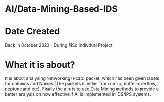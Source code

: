 # AI/Data-Mining-Based-IDS

# Date Created
  Back in October 2020 - During MSc Indivdual Project
  
# What it is about?
  It is about analysing Networking (Pcap) packet, which has been given labels for columns and Names (The packets is either from nmap, buffer-overflow, neptune and etc). Finally the aim is to use Data Mining methods to provide a better analysis on how effective if AI is implemented in IDS/IPS systems.
